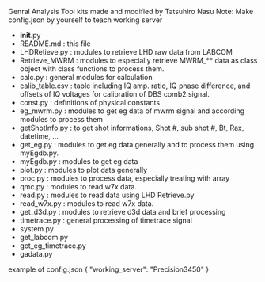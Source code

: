Genral Analysis Tool kits made and modified by Tatsuhiro Nasu
Note: Make config.json by yourself to teach working server

- __init__.py
- README.md : this file
- LHDRetieve.py : modules to retrieve LHD raw data from LABCOM
- Retrieve_MWRM : modules to especially retrieve MWRM_** data as class object with class functions to process them.
- calc.py : general modules for calculation
- calib_table.csv : table including IQ amp. ratio, IQ phase difference, and offsets of IQ voltages for calibration of DBS comb2 signal.
- const.py : definitions of physical constants
- eg_mwrm.py : modules to get eg data of mwrm signal and according modules to process them
- getShotInfo.py : to get shot informations, Shot #, sub shot #, Bt, Rax, datetime, ...
- get_eg.py : modules to get eg data generally and to process them using myEgdb.py.
- myEgdb.py : modules to get eg data
- plot.py : modules to plot data generally
- proc.py : modules to process data, especially treating with array
- qmc.py : modules to read w7x data.
- read.py : modules to read data using LHD Retrieve.py
- read_w7x.py : modules to read w7x data.
- get_d3d.py : modules to retrieve d3d data and brief processing
- timetrace.py : general processing of timetrace signal
- system.py
- get_labcom.py
- get_eg_timetrace.py
- gadata.py

example of config.json
{
    "working_server": "Precision3450"
}